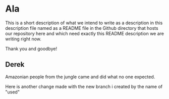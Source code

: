 Ala
===

This is a short description of what we intend to write as a description in this description file named as a README file in the Github directory that hosts our repository here and which need exactly this README description we are writing right now.

Thank you and goodbye!

Derek
---

Amazonian people from the jungle came and did what no one expected.

Here is another change made with the new branch i created by the name of "used"
